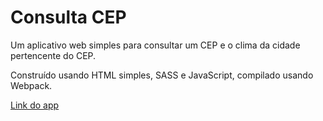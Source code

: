 # Consulta CEP

Um aplicativo web simples para consultar um CEP e o clima da cidade pertencente do CEP.

Construído usando HTML simples, SASS e JavaScript, compilado usando Webpack.

[Link do app](https://casca0.github.io/consulta-cep/)